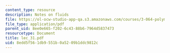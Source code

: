 ```yaml
---
content_type: resource
description: Notes on fluids
file: https://ol-ocw-studio-app-qa.s3.amazonaws.com/courses/3-064-polymer-engineering-fall-2003/8edd5f561db9551b0a5209b1ddc9812c_lec_31.pdf
file_type: application/pdf
parent_uid: 8ee0e665-f202-6c43-88b6-7964d5837473
resourcetype: Document
title: lec_31.pdf
uid: 8edd5f56-1db9-551b-0a52-09b1ddc9812c
---
```

